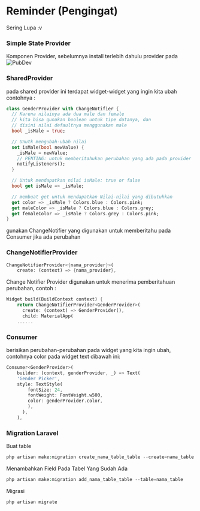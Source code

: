 # Reminder (Pengingat)
Sering Lupa :v

### Simple State Provider
Komponen Provider, sebelumnya install terlebih dahulu provider pada ![PubDev]('https://pub.dev/packages/provider')

### SharedProvider
pada shared provider ini terdapat widget-widget yang ingin kita ubah contohnya :

```Dart
class GenderProvider with ChangeNotifier {
  // Karena nilainya ada dua male dan female
  // kita bisa gunakan boolean untuk tipe datanya, dan
  // disini nilai defaultnya menggunakan male
  bool _isMale = true;

  // Unutk mengubah-ubah nilai
  set isMale(bool newValue) {
    _isMale = newValue;
    // PENTING: untuk memberitahukan perubahan yang ada pada provider
    notifyListeners();
  }

  // Untuk mendapatkan nilai isMale: true or false
  bool get isMale => _isMale;

  // membuat get untuk mendapatkan Nilai-nilai yang dibutuhkan
  get color => _isMale ? Colors.blue : Colors.pink;
  get maleColor => _isMale ? Colors.blue : Colors.grey;
  get femaleColor => _isMale ? Colors.grey : Colors.pink;
}
```

gunakan ChangeNotifier yang digunakan untuk memberitahu pada Consumer jika ada perubahan

### ChangeNotifierProvider
```Dart
ChangeNotifierProvider<{nama_provider}>(
    create: (context) => {nama_provider},
```

Change Notifier Provider digunakan untuk menerima pemberitahuan perubahan, contoh :

```Dart
Widget build(BuildContext context) {
    return ChangeNotifierProvider<GenderProvider>(
      create: (context) => GenderProvider(),
      child: MaterialApp(
    ......
```

### Consumer
berisikan perubahan-perubahan pada widget yang kita ingin ubah, contohnya color pada widget text dibawah ini:

```Dart
Consumer<GenderProvider>(
    builder: (context, genderProvider, _) => Text(
    'Gender Picker',
    style: TextStyle(
        fontSize: 24,
        fontWeight: FontWeight.w500,
        color: genderProvider.color,
        ),
      ),
    ),
```

### Migration Laravel
Buat table

```php
php artisan make:migration create_nama_table_table --create=nama_table
```

Menambahkan Field Pada Tabel Yang Sudah Ada
```php
php artisan make:migration add_nama_table_table --table=nama_table
```

Migrasi
```php
php artisan migrate
```